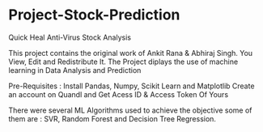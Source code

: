 # Project-Stock-Prediction
Quick Heal Anti-Virus Stock Analysis

This project contains the original work of Ankit Rana & Abhiraj Singh.
You View, Edit and Redistribute It.
The Project diplays the use of machine learning in Data Analysis and Prediction

Pre-Requisites :
Install Pandas, Numpy, Scikit Learn and Matplotlib
Create an account on Quandl and Get Acess ID & Access Token Of Yours

There were several ML Algorithms used to achieve the objective some of them are : SVR, Random Forest and Decision Tree Regression.

